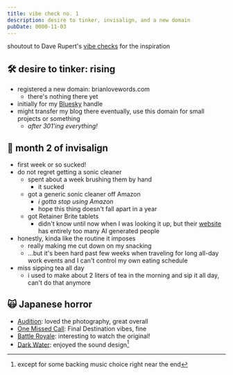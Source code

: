 ```yaml
---
title: vibe check no. 1
description: desire to tinker, invisalign, and a new domain
pubDate: 0000-11-03
---
```


shoutout to Dave Rupert's [vibe checks](https://daverupert.com/2024/10/vibe-check-35/) for the inspiration

## 🛠️ desire to tinker: rising
- registered a new domain: brianlovewords.com
    - there's nothing there yet
- initially for my [Bluesky](https://bsky.app/profile/brianloveswords.com) handle
- might transfer my blog there eventually, use this domain for small projects or something
    - _after 301'ing everything!_

## 🦷 month 2 of invisalign
- first week or so sucked!
- do not regret getting a sonic cleaner
    - spent about a week brushing them by hand
        - it sucked
    - got a generic sonic cleaner off Amazon
        - _i gotta stop using Amazon_
        - hope this thing doesn't fall apart in a year
    - got Retainer Brite tablets
        - didn't know until now when I was looking it up, but their [website](https://theretainerbrite.com/) has entirely too many AI generated people
- honestly, kinda like the routine it imposes
    - really making me cut down on my snacking
    - …but it's been hard past few weeks when traveling for long all-day work events and I can't control my own eating schedule
- miss sipping tea all day
    - i used to make about 2 liters of tea in the morning and sip it all day, can't do that anymore

## 🙀 Japanese horror
- [Audition](https://en.wikipedia.org/wiki/Audition_(1999_film)): loved the photography, great overall
- [One Missed Call](https://en.wikipedia.org/wiki/One_Missed_Call_(2003_film)): Final Destination vibes, fine
- [Battle Royale](https://en.wikipedia.org/wiki/Battle_Royale_(film)): interesting to watch the original!
- [Dark Water](https://en.wikipedia.org/wiki/Dark_Water_(2002_film)): enjoyed the sound design[^1]


[^1]: except for some backing music choice right near the end
